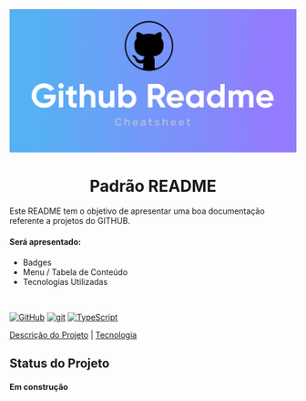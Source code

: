 <p width="100%" align="center">
    <img src="./image/logo-github.png" width="800px">
</p>

<h1 id="description" align="center">Padrão README</h1>

Este README tem o objetivo de apresentar uma boa documentação referente a projetos do GITHUB.

#### Será apresentado:

- Badges
- Menu / Tabela de Conteúdo
- Tecnologias Utilizadas

<br>

[![GitHub](https://img.shields.io/badge/--181717?logo=github&logoColor=ffffff)](https://github.com/) [![git](https://img.shields.io/badge/--F05032?logo=git&logoColor=ffffff)](http://git-scm.com/) [![TypeScript](https://img.shields.io/badge/--3178C6?logo=typescript&logoColor=ffffff)](https://www.typescriptlang.org/)

<!-- ## Tabela de Conteúdo

 <ul>
    <li><a href="#description">Descrição do Projeto</a></li>
    <li><a href="#tecnology">Tecnologias</a></li>
</ul> -->

<a href="#description">Descrição do Projeto</a> | <a href="#tecnology">Tecnologia</a>

## Status do Projeto
<h4>Em construção</h4>